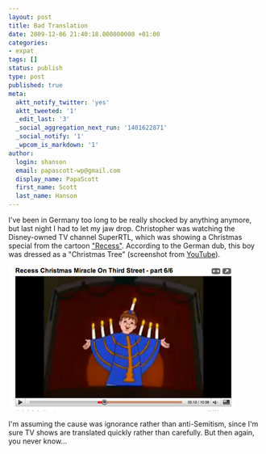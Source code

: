 ```yaml
---
layout: post
title: Bad Translation
date: 2009-12-06 21:40:18.000000000 +01:00
categories:
- expat
tags: []
status: publish
type: post
published: true
meta:
  aktt_notify_twitter: 'yes'
  aktt_tweeted: '1'
  _edit_last: '3'
  _social_aggregation_next_run: '1401622871'
  _social_notify: '1'
  _wpcom_is_markdown: '1'
author:
  login: shanson
  email: papascott-wp@gmail.com
  display_name: PapaScott
  first_name: Scott
  last_name: Hanson
---
```

<p>I've been in Germany too long to be really shocked by anything anymore, but last night I had to let my jaw drop. Christopher was watching the Disney-owned TV channel SuperRTL, which was showing a Christmas special from the cartoon <a href="http://en.wikipedia.org/wiki/Recess_(TV_series)">"Recess"</a>. According to the German dub, this boy was dressed as a "Christmas Tree" (screenshot from <a href="http://www.youtube.com/watch?v=IQGJbGeccl8">YouTube</a>).</p>
<p><img src="/wordpress/wp-content/uploads/2009/12/recess_xmas.png" alt="TJ dressed as a menorah" border="0" width="450" height="288" /></p>
<p>I'm assuming the cause was ignorance rather than anti-Semitism, since I'm sure TV shows are translated quickly rather than carefully. But then again, you never know...</p>
